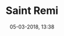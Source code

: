 ---
title: Saint Remi
menu: saint remi
created: 10-11-2017, 04:22
date: 05-03-2018, 13:38
modified: 17-10-2019, 23:37
itempage: Article
taxonomy:
    category: [docs, fr]
content:
    items:
       '@taxonomy':
         category: [remi, fr]
    order:
        by: default
        dir: asc
    limit: 1
    pagination: true
metadata:
   description: "Nous présentons ici la vie de saint Remi selon le chapitre 16 et 141 de la Légende dorée (aussi appelée Legenda Aurea) écrit par Jacques de Voragine comme à l'origine de l'histoire selon laquelle s'est instaurée la cérémonie du sacre des anciens roi de France en la Cathédrale Notre Dame de Reims."
   keywords: 'Reims, Saint Remi, Clovis, Baptème de Clovis, Jacques de VORAGINE, Légende Dorée, Cathédrale Notre-Dame de Reims'
   image: clovis_700x949.jpg
   image_height: 700
   image_width: 949
   image_title: "Maître de saint Gilles, “Le Baptème de Clovis”"
   image_legend: ""
   'twitter:card': summary
significantlinks: ["https://github.com/tidiview/francois-vidit.com/blob/master/user/sites/docs/pages/01.home/03.reims/04.saint-remi/docs_with_pages.fr.md"]
specialty: ["Histoire de France", "Antiquité tardive", "Christianisme", "Saint", "Reims", "Saint Remi", "Clovis", "Baptème de Clovis", "Jacques de VORAGINE", "Légende Dorée", "Cathédrale Notre-Dame de Reims"]
shortcode-core:
   active: true
sitemap:
   changefreq: weekly
   priority: 0.9
---